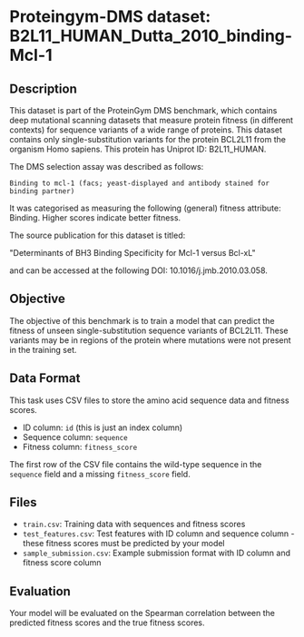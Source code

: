 
# Proteingym-DMS dataset: B2L11_HUMAN_Dutta_2010_binding-Mcl-1

## Description

This dataset is part of the ProteinGym DMS benchmark, which contains deep mutational scanning datasets that measure
protein fitness (in different contexts) for sequence variants of a wide range of proteins. This dataset contains
only single-substitution variants for the protein BCL2L11 from the organism Homo sapiens. This protein has Uniprot ID: B2L11_HUMAN. 

The DMS selection assay was described as follows: 

    Binding to mcl-1 (facs; yeast-displayed and antibody stained for binding partner)

It was categorised as measuring the following (general) fitness attribute: Binding. Higher scores indicate better fitness.

The source publication for this dataset is titled: 

"Determinants of BH3 Binding Specificity for Mcl-1 versus Bcl-xL"

and can be accessed at the following DOI: 10.1016/j.jmb.2010.03.058.

## Objective

The objective of this benchmark is to train a model that can predict the fitness of unseen single-substitution sequence variants of BCL2L11.
These variants may be in regions of the protein where mutations were not present in the training set.

## Data Format

This task uses CSV files to store the amino acid sequence data and fitness scores.
- ID column: `id` (this is just an index column)
- Sequence column: `sequence`
- Fitness column: `fitness_score`

The first row of the CSV file contains the wild-type sequence in the `sequence` field and a missing `fitness_score` field.

## Files

- `train.csv`: Training data with sequences and fitness scores
- `test_features.csv`: Test features with ID column and sequence column - these fitness scores must be predicted by your model
- `sample_submission.csv`: Example submission format with ID column and fitness score column

## Evaluation

Your model will be evaluated on the Spearman correlation between the predicted fitness scores and the true fitness scores.
